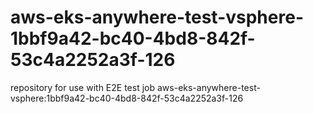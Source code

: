 # aws-eks-anywhere-test-vsphere-1bbf9a42-bc40-4bd8-842f-53c4a2252a3f-126
repository for use with E2E test job aws-eks-anywhere-test-vsphere:1bbf9a42-bc40-4bd8-842f-53c4a2252a3f-126

